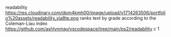 readability
https://res.cloudinary.com/dpm4kmh00/image/upload/v1714263506/portfolio%20assets/readability_yia8te.png
ranks text by grade according to the Coleman-Liau index
https://github.com/ashlynmay/vscodespace/tree/main/ps2/readability
c
1